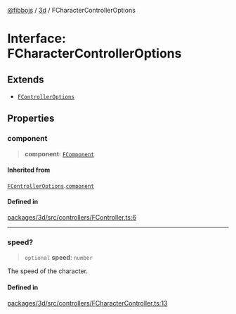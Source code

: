 [@fibbojs](/api/index) / [3d](/api/3d) / FCharacterControllerOptions

# Interface: FCharacterControllerOptions

## Extends

- [`FControllerOptions`](FControllerOptions.md)

## Properties

### component

> **component**: [`FComponent`](../classes/FComponent.md)

#### Inherited from

[`FControllerOptions`](FControllerOptions.md).[`component`](FControllerOptions.md#component)

#### Defined in

[packages/3d/src/controllers/FController.ts:6](https://github.com/fibbojs/fibbo/blob/ca0e011a21c87d9c4978217c9b9041de6ed31595/packages/3d/src/controllers/FController.ts#L6)

***

### speed?

> `optional` **speed**: `number`

The speed of the character.

#### Defined in

[packages/3d/src/controllers/FCharacterController.ts:13](https://github.com/fibbojs/fibbo/blob/ca0e011a21c87d9c4978217c9b9041de6ed31595/packages/3d/src/controllers/FCharacterController.ts#L13)
